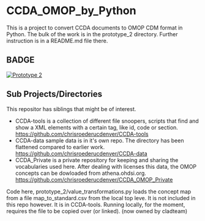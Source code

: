 # CCDA_OMOP_by_Python

This is a project to convert CCDA documents to OMOP CDM format in Python.
The bulk of the work is in the prototype_2 directory. Further instruction is in a README.md file there.


## BADGE
[![Prototype 2](https://github.com/cladteam/CCDA_OMOP_by_Python/actions/workflows/prototype_2.yml/badge.svg)](https://github.com/cladteam/CCDA_OMOP_by_Python/actions/workflows/prototype_2.yml)

## Sub Projects/Directories
This repositor has siblings that might be of interest.
- CCDA-tools is a collection of different file snoopers, scripts that find and show a XML elements with a certain tag, like id, code or section.
 https://github.com/chrisroederucdenver/CCDA-tools
- CCDA-data
sample data is in it's own repo. The directory has been flattened compared to earlier work.
https://github.com/chrisroederucdenver/CCDA-data
- CCDA_Private is a private repository for keeping and sharing the vocabularies used here. After dealing with licenses this data, the OMOP concepts can be dowloaded from athena.ohdsi.org.
https://github.com/chrisroederucdenver/CCDA_OMOP_Private


Code here, prototype_2/value_transformations.py  loads the concept map from a file map_to_standard.csv from the local top leve.
It is not included in this repo however. It is in CCDA-tools.  Running locally, for the moment, requires the file to be copied over (or linked).
(now owned by cladteam)
